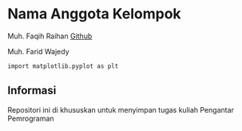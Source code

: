 # Nama Anggota Kelompok
Muh. Faqih Raihan [Github](https://github.com/faqihraihan)

Muh. Farid Wajedy

```
import matplotlib.pyplot as plt
```

## Informasi

Repositori ini di khususkan untuk menyimpan tugas kuliah Pengantar Pemrograman
